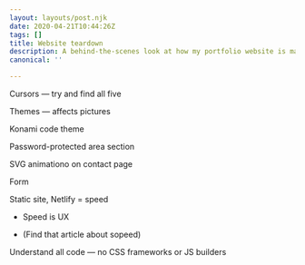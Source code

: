 ```yaml
---
layout: layouts/post.njk
date: 2020-04-21T10:44:26Z
tags: []
title: Website teardown
description: A behind-the-scenes look at how my portfolio website is made
canonical: ''

---
```

Cursors — try and find all five

Themes — affects pictures

Konami code theme

Password-protected area section

SVG animationo on contact page

Form

Static site, Netlify = speed

* Speed is UX


* (Find that article about sopeed)

Understand all code — no CSS frameworks or JS builders
